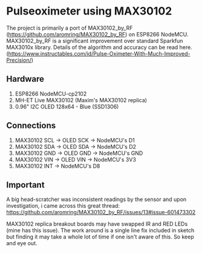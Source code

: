 # Pulseoximeter using MAX30102

The project is primarily a port of MAX30102_by_RF (https://github.com/aromring/MAX30102_by_RF) on ESP8266 NodeMCU. MAX30102_by_RF is a significant improvement over standard Sparkfun MAX3010x library. Details of the algorithm and accuracy can be read here. (https://www.instructables.com/id/Pulse-Oximeter-With-Much-Improved-Precision/)

## Hardware

1. ESP8266 NodeMCU-cp2102
2. MH-ET Live MAX30102 (Maxim's MAX30102 replica)
3. 0.96" I2C OLED 128x64 - Blue (SSD1306)

## Connections

1. MAX30102 SCL -> OLED SCK -> NodeMCU's D1
2. MAX30102 SDA -> OLED SDA -> NodeMCU's D2
3. MAX30102 GND -> OLED GND -> NodeMCU's GND
4. MAX30102 VIN -> OLED VIN -> NodeMCU's 3V3
5. MAX30102 INT -> NodeMCU's D8

## Important

A big head-scratcher was inconsistent readings by the sensor and upon investigation, i came across this great thread: 
https://github.com/aromring/MAX30102_by_RF/issues/13#issue-601473302

MAX30102 replica breakout boards may have swapped IR and RED LEDs (mine has this issue). The work around is a single line fix included in sketch but finding it may take a whole lot of time if one isn't aware of this. So keep and eye out.  

